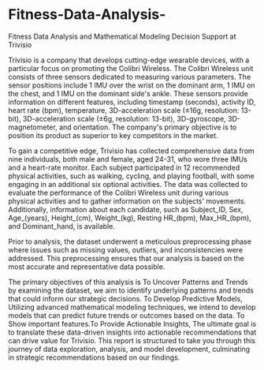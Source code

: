 # Fitness-Data-Analysis-
Fitness Data Analysis and Mathematical Modeling Decision Support at Trivisio

Trivisio is a company that develops cutting-edge wearable devices, with a particular focus on promoting the Colibri Wireless. The Colibri Wireless unit consists of three sensors dedicated to measuring various parameters. The sensor positions include 1 IMU over the wrist on the dominant arm, 1 IMU on the chest, and 1 IMU on the dominant side's ankle. These sensors provide information on different features, including timestamp (seconds), activity ID, heart rate (bpm), temperature, 3D-acceleration scale (±16g, resolution: 13-bit), 3D-acceleration scale (±6g, resolution: 13-bit), 3D-gyroscope, 3D-magnetometer, and orientation. The company's primary objective is to position its product as superior to key competitors in the market.

To gain a competitive edge, Trivisio has collected comprehensive data from nine individuals, both male and female, aged 24-31, who wore three IMUs and a heart-rate monitor. Each subject participated in 12 recommended physical activities, such as walking, cycling, and playing football, with some engaging in an additional six optional activities. The data was collected to evaluate the performance of the Colibri Wireless unit during various physical activities and to gather information on the subjects' movements. Additionally, information about each candidate, such as Subject_ID, Sex, Age_(years), Height_(cm), Weight_(kg), Resting HR_(bpm), Max_HR_(bpm), and Dominant_hand, is available.

Prior to analysis, the dataset underwent a meticulous preprocessing phase where issues such as missing values, outliers, and inconsistencies were addressed. This preprocessing ensures that our analysis is based on the most accurate and representative data possible.

The primary objectives of this analysis is To Uncover Patterns and Trends by examining the dataset, we aim to identify underlying patterns and trends that could inform our strategic decisions. To Develop Predictive Models, Utilizing advanced mathematical modeling techniques, we intend to develop models that can predict future trends or outcomes based on the data. To Show important features.To Provide Actionable Insights, The ultimate goal is to translate these data-driven insights into actionable recommendations that can drive value for Trivisio. This report is structured to take you through this journey of data exploration, analysis, and model development, culminating in strategic recommendations based on our findings.
